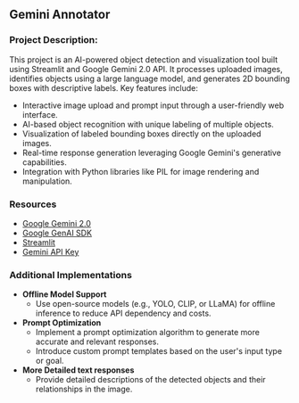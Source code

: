 ## Gemini Annotator

### **Project Description**:  
This project is an AI-powered object detection and visualization tool built using Streamlit and Google Gemini 2.0 API. It processes uploaded images, identifies objects using a large language model, and generates 2D bounding boxes with descriptive labels. Key features include:  
- Interactive image upload and prompt input through a user-friendly web interface.  
- AI-based object recognition with unique labeling of multiple objects.  
- Visualization of labeled bounding boxes directly on the uploaded images.  
- Real-time response generation leveraging Google Gemini's generative capabilities.  
- Integration with Python libraries like PIL for image rendering and manipulation.  



### Resources
- [Google Gemini 2.0](https://ai.google.dev/gemini-api/docs/models/gemini-v2#:~:text=Gemini%202.0%20Flash%20is%20now,streaming%20applications%20with%20tool%20use.)
- [Google GenAI SDK](https://pypi.org/project/google-genai/)
- [Streamlit](https://streamlit.io/)
- [Gemini API Key](https://aistudio.google.com/app/apikey)



### Additional Implementations
- **Offline Model Support**
    - Use open-source models (e.g., YOLO, CLIP, or LLaMA) for offline inference to reduce API dependency and costs.
- **Prompt Optimization**
    - Implement a prompt optimization algorithm to generate more accurate and relevant responses.
    - Introduce custom prompt templates based on the user's input type or goal.
- **More Detailed text responses**
    - Provide detailed descriptions of the detected objects and their relationships in the image.